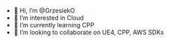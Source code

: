 - 👋 Hi, I’m @GrzesiekO
- 👀 I’m interested in Cloud
- 🌱 I’m currently learning CPP
- 💞️ I’m looking to collaborate on UE4, CPP, AWS SDKs

<!---
GrzesiekO/GrzesiekO is a ✨ special ✨ repository because its `README.md` (this file) appears on your GitHub profile.
You can click the Preview link to take a look at your changes.
--->
